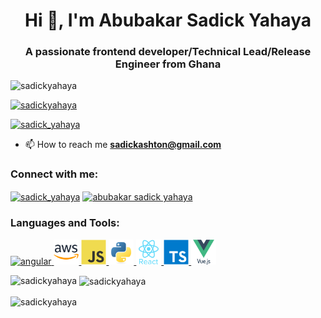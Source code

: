<h1 align="center">Hi 👋, I'm Abubakar Sadick Yahaya</h1>
<h3 align="center">A passionate frontend developer/Technical Lead/Release Engineer from Ghana</h3>

<p align="left"> <img src="https://komarev.com/ghpvc/?username=sadickyahaya&label=Profile%20views&color=0e75b6&style=flat" alt="sadickyahaya" /> </p>

<p align="left"> <a href="https://github.com/ryo-ma/github-profile-trophy"><img src="https://github-profile-trophy.vercel.app/?username=sadickyahaya" alt="sadickyahaya" /></a> </p>

<p align="left"> <a href="https://twitter.com/sadick_yahaya" target="blank"><img src="https://img.shields.io/twitter/follow/sadick_yahaya?logo=twitter&style=for-the-badge" alt="sadick_yahaya" /></a> </p>

- 📫 How to reach me **sadickashton@gmail.com**

<h3 align="left">Connect with me:</h3>
<p align="left">
<a href="https://twitter.com/sadick_yahaya" target="blank"><img align="center" src="https://raw.githubusercontent.com/rahuldkjain/github-profile-readme-generator/master/src/images/icons/Social/twitter.svg" alt="sadick_yahaya" height="30" width="40" /></a>
<a href="https://linkedin.com/in/abubakar sadick yahaya" target="blank"><img align="center" src="https://raw.githubusercontent.com/rahuldkjain/github-profile-readme-generator/master/src/images/icons/Social/linked-in-alt.svg" alt="abubakar sadick yahaya" height="30" width="40" /></a>
</p>

<h3 align="left">Languages and Tools:</h3>
<p align="left"> <a href="https://angular.io" target="_blank" rel="noreferrer"> <img src="https://angular.io/assets/images/logos/angular/angular.svg" alt="angular" width="40" height="40"/> </a> <a href="https://aws.amazon.com" target="_blank" rel="noreferrer"> <img src="https://raw.githubusercontent.com/devicons/devicon/master/icons/amazonwebservices/amazonwebservices-original-wordmark.svg" alt="aws" width="40" height="40"/> </a> <a href="https://developer.mozilla.org/en-US/docs/Web/JavaScript" target="_blank" rel="noreferrer"> <img src="https://raw.githubusercontent.com/devicons/devicon/master/icons/javascript/javascript-original.svg" alt="javascript" width="40" height="40"/> </a> <a href="https://www.python.org" target="_blank" rel="noreferrer"> <img src="https://raw.githubusercontent.com/devicons/devicon/master/icons/python/python-original.svg" alt="python" width="40" height="40"/> </a> <a href="https://reactjs.org/" target="_blank" rel="noreferrer"> <img src="https://raw.githubusercontent.com/devicons/devicon/master/icons/react/react-original-wordmark.svg" alt="react" width="40" height="40"/> </a> <a href="https://www.typescriptlang.org/" target="_blank" rel="noreferrer"> <img src="https://raw.githubusercontent.com/devicons/devicon/master/icons/typescript/typescript-original.svg" alt="typescript" width="40" height="40"/> </a> <a href="https://vuejs.org/" target="_blank" rel="noreferrer"> <img src="https://raw.githubusercontent.com/devicons/devicon/master/icons/vuejs/vuejs-original-wordmark.svg" alt="vuejs" width="40" height="40"/> </a> </p>

<p><img align="left" src="https://github-readme-stats.vercel.app/api/top-langs?username=sadickyahaya&show_icons=true&locale=en&layout=compact" alt="sadickyahaya" /></p>

<p>&nbsp;<img align="center" src="https://github-readme-stats.vercel.app/api?username=sadickyahaya&show_icons=true&locale=en" alt="sadickyahaya" /></p>

<p><img align="center" src="https://github-readme-streak-stats.herokuapp.com/?user=sadickyahaya&" alt="sadickyahaya" /></p>

